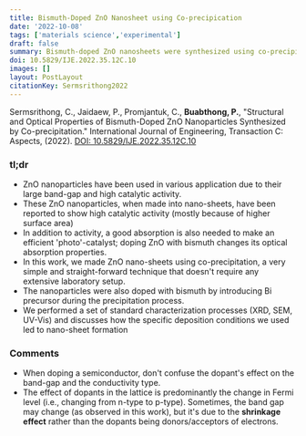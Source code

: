 ```yaml
---
title: Bismuth-Doped ZnO Nanosheet using Co-precipication
date: '2022-10-08'
tags: ['materials science','experimental']
draft: false
summary: Bismuth-doped ZnO nanosheets were synthesized using co-precipitation. We performed the standard characterization techniques, then discussed the deposition conditions and their effects on the morphology.
doi: 10.5829/IJE.2022.35.12C.10
images: []
layout: PostLayout
citationKey: Sermsrithong2022
---
```


Sermsrithong, C., Jaidaew, P., Promjantuk, C., **Buabthong, P.**, "Structural and Optical Properties of Bismuth-Doped ZnO Nanoparticles Synthesized by Co-precipitation." International Journal of Engineering, Transaction C: Aspects, (2022). [DOI: 10.5829/IJE.2022.35.12C.10](https://doi.org/10.5829/IJE.2022.35.12C.10)

### tl;dr
- ZnO nanoparticles have been used in various application due to their large band-gap and high catalytic activity.
- These ZnO nanoparticles, when made into nano-sheets, have been reported to show high catalytic activity (mostly because of higher surface area)
- In addition to activity, a good absorption is also needed to make an efficient 'photo'-catalyst; doping ZnO with bismuth changes its optical absorption properties. 
- In this work, we made ZnO nano-sheets using co-precipitation, a very simple and straight-forward technique that doesn't require any extensive laboratory setup. 
- The nanoparticles were also doped with bismuth by introducing Bi precursor during the precipitation process. 
- We performed a set of standard characterization processes (XRD, SEM, UV-Vis) and discusses how the specific deposition conditions we used led to nano-sheet formation

### Comments
- When doping a semiconductor, don't confuse the dopant's effect on the band-gap and the conductivity type. 
- The effect of dopants in the lattice is predominantly the change in Fermi level (i.e., changing from n-type to p-type). Sometimes, the band gap may change (as observed in this work), but it's due to the **shrinkage effect** rather than the dopants being donors/acceptors of electrons. 
